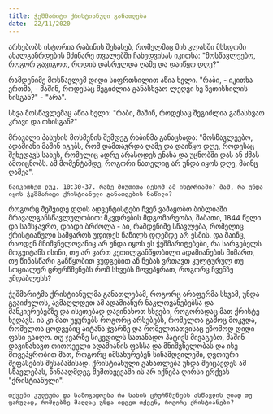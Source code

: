 ```yaml
---
title: ჭეშმარიტი ქრისტიანული განათლება
date:  22/11/2020
---
```


არსებობს ისტორია რაბინის შესახებ, რომელმაც მის კლასში მსხდომი ახალგაზრდების მძინარე თვალებში ჩახედვისას იკითხა: "მოსწავლეებო, როგორ გავიგოთ, როდის დასრულდა ღამე და დაიწყო დღე?"

რამდენიმე მოსწავლემ დიდი სიფრთხილით აწია ხელი. "რაბი, - იკითხა ერთმა, - მაშინ, როდესაც შეგიძლია განასხვაო ლეღვი ხე ზეთისხილის ხისგან?" - "არა".

სხვა მოსწავლემაც აწია ხელი: "რაბი, მაშინ, როდესაც შეგიძლია განასხვაო კრავი და თხისგან?"

მრავალი პასუხის მოსმენის შემდეგ რაბინმა განაცხადა: "მოსწავლეებო, ადამიანი მაშინ იგებს, რომ დამთავრდა ღამე და დაიწყო დღე, როდესაც შეხედავს სახეს, რომელიც ადრე არასოდეს ენახა და უცნობში დას ან ძმას ამოიცნობს. ამ მომენტამდე, როგორი ნათელიც არ უნდა იყოს დღე, მაინც ღამეა".

`წაიკითხეთ ლუკ. 10:30-37. რაზე მიუთითა იესომ ამ ისტორიაში? მაშ, რა უნდა იყოს ჭეშმარიტი ქრისტიანული განათლების ნაწილი?`

როგორც მეშვიდე დღის ადვენტისტები ჩვენ ვამაყობთ ბიბლიაში მრავალგანსწავლულობით: მკვდრების მდგომარეობა, შაბათი, 1844 წელი და სამსჯავრო, დიადი ბრძოლა - აი, რამდენიმე სწავლება, რომელიც ქრისტიანული სამყაროს უდიდეს ნაწილს დღემდე არ ესმის. და მაინც, რაოდენ მნიშვნელოვანიც არ უნდა იყოს ეს ჭეშმარიტებები, რა სარგებელს მოგვიტანს ისინი, თუ არ ვართ კეთილგანწყობილი ადამიანების მიმართ, თუ წინასწარი განწყობით ვუდგებით ან ნებას ვრთავთ კულტურულ თუ სოციალურ ცრურწმენებს რომ სხვებს მოვეპყრათ, როგორც ჩვენზე უმდაბლესს?

ჭეშმარიტმა ქრისტიანულმა განათლებამ, როგორც არაფერმა სხვამ, უნდა გვაიძულოს, ავმაღლდეთ ამ ადამიანურ ნაკლოვანებებსა და მანკიერებებზე  და ისეთებად დავინახოთ სხვები, როგორადაც მათ ქრისტე ხედავს. ის კი მათ უყურებს როგორც არსებებს, რომელთა გამოც მოკვდა, რომელთა ცოდვებიც აიტანა ჯვარზე და რომელთათვისაც უზომოდ დიდი ფასი გაიღო. თუ ჯვარზე სიკვდილს სათანადო პატივს მივაგებთ, მაშინ დავინახავთ თითოეული ადამიანის ფასსა და მნიშვნელობას და ისე მოვეპყრობით მათ, როგორც იმსახურებენ სინამდვილეში, ღვთიური შეფასების შესაბამისად. ქრისტიანული განათლება უნდა შეიცავდეს ამ სწავლებას, წინააღმდეგ შემთხვევაში ის არ იქნება ღირსი ერქვას "ქრისტიანული".

`თქვენი კულტურა და საზოგადოება რა სახის ცრურწმენებს ასწავლის ღიად თუ ფარულად, რომლებზე მაღლაც უნდა იდგეთ თქვენ, როგორც ქრისტიანები?`